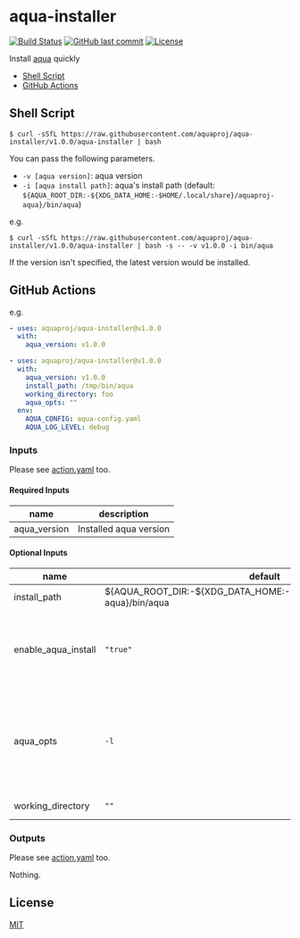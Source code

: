 # aqua-installer

[![Build Status](https://github.com/aquaproj/aqua-installer/workflows/test/badge.svg)](https://github.com/aquaproj/aqua-installer/actions)
[![GitHub last commit](https://img.shields.io/github/last-commit/aquaproj/aqua-installer.svg)](https://github.com/aquaproj/aqua-installer)
[![License](http://img.shields.io/badge/license-mit-blue.svg?style=flat-square)](https://raw.githubusercontent.com/aquaproj/aqua-installer/main/LICENSE)

Install [aqua](https://github.com/aquaproj/aqua) quickly

* [Shell Script](#shell-script)
* [GitHub Actions](#github-actions)

## Shell Script

```console
$ curl -sSfL https://raw.githubusercontent.com/aquaproj/aqua-installer/v1.0.0/aqua-installer | bash
```

You can pass the following parameters.

* `-v [aqua version]`: aqua version
* `-i [aqua install path]`: aqua's install path (default: `${AQUA_ROOT_DIR:-${XDG_DATA_HOME:-$HOME/.local/share}/aquaproj-aqua}/bin/aqua`)

e.g.

```console
$ curl -sSfL https://raw.githubusercontent.com/aquaproj/aqua-installer/v1.0.0/aqua-installer | bash -s -- -v v1.0.0 -i bin/aqua
```

If the version isn't specified, the latest version would be installed.

## GitHub Actions

e.g.

```yaml
- uses: aquaproj/aqua-installer@v1.0.0
  with:
    aqua_version: v1.0.0
```

```yaml
- uses: aquaproj/aqua-installer@v1.0.0
  with:
    aqua_version: v1.0.0
    install_path: /tmp/bin/aqua
    working_directory: foo
    aqua_opts: ""
  env:
    AQUA_CONFIG: aqua-config.yaml
    AQUA_LOG_LEVEL: debug
```

### Inputs

Please see [action.yaml](action.yaml) too.

#### Required Inputs

name | description
--- | --- 
aqua_version | Installed aqua version

#### Optional Inputs

name | default | description
--- | --- | ---
install_path | ${AQUA_ROOT_DIR:-${XDG_DATA_HOME:-$HOME/.local/share}/aquaproj-aqua}/bin/aqua | aqua's install path
enable_aqua_install | `"true"` | if this is `"false"`, executing `aqua i` and updating `GITHUB_PATH` are skipped
aqua_opts | `-l` | `aqua i`'s option. If you want to specify global options, please use environment variables
working_directory | `""` | working directory

### Outputs

Please see [action.yaml](action.yaml) too.

Nothing.

## License

[MIT](LICENSE)
